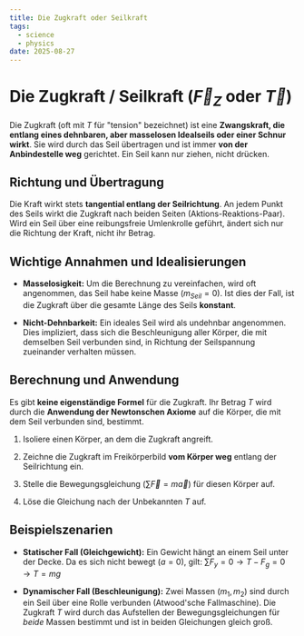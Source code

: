 ```yaml
---
title: Die Zugkraft oder Seilkraft
tags:
  - science
  - physics
date: 2025-08-27
---
```


# Die Zugkraft / Seilkraft ($\vec{F}_Z$ oder $\vec{T}$)

Die Zugkraft (oft mit $T$ für "tension" bezeichnet) ist eine **Zwangskraft, die entlang eines dehnbaren, aber masselosen Idealseils oder einer Schnur wirkt**. Sie wird durch das Seil übertragen und ist immer **von der Anbindestelle weg** gerichtet. Ein Seil kann nur ziehen, nicht drücken.

## Richtung und Übertragung

Die Kraft wirkt stets **tangential entlang der Seilrichtung**. An jedem Punkt des Seils wirkt die Zugkraft nach beiden Seiten (Aktions-Reaktions-Paar). Wird ein Seil über eine reibungsfreie Umlenkrolle geführt, ändert sich nur die Richtung der Kraft, nicht ihr Betrag.

## Wichtige Annahmen und Idealisierungen

- **Masselosigkeit:** Um die Berechnung zu vereinfachen, wird oft angenommen, das Seil habe keine Masse ($m_{Seil} = 0$). Ist dies der Fall, ist die Zugkraft über die gesamte Länge des Seils **konstant**.
    
- **Nicht-Dehnbarkeit:** Ein ideales Seil wird als undehnbar angenommen. Dies impliziert, dass sich die Beschleunigung aller Körper, die mit demselben Seil verbunden sind, in Richtung der Seilspannung zueinander verhalten müssen.

## Berechnung und Anwendung

Es gibt **keine eigenständige Formel** für die Zugkraft. Ihr Betrag $T$ wird durch die **Anwendung der Newtonschen Axiome** auf die Körper, die mit dem Seil verbunden sind, bestimmt.

1. Isoliere einen Körper, an dem die Zugkraft angreift.
    
2. Zeichne die Zugkraft im Freikörperbild **vom Körper weg** entlang der Seilrichtung ein.
    
3. Stelle die Bewegungsgleichung ($\sum \vec{F} = m \vec{a}$) für diesen Körper auf.
    
4. Löse die Gleichung nach der Unbekannten $T$ auf.

## Beispielszenarien

- **Statischer Fall (Gleichgewicht):** Ein Gewicht hängt an einem Seil unter der Decke. Da es sich nicht bewegt ($a=0$), gilt: $\sum F_y = 0 \rightarrow T - F_g = 0 \rightarrow T = mg$
    
- **Dynamischer Fall (Beschleunigung):** Zwei Massen ($m_1, m_2$) sind durch ein Seil über eine Rolle verbunden (Atwood'sche Fallmaschine). Die Zugkraft $T$ wird durch das Aufstellen der Bewegungsgleichungen für _beide_ Massen bestimmt und ist in beiden Gleichungen gleich groß.